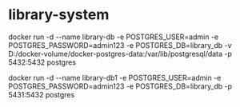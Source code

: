 # library-system




docker run -d   --name library-db   -e POSTGRES_USER=admin   -e POSTGRES_PASSWORD=admin123   -e POSTGRES_DB=library_db   -v D:/docker-volume/docker-postgres-data:/var/lib/postgresql/data   -p 5432:5432   postgres



docker run -d   --name library-db1   -e POSTGRES_USER=admin   -e POSTGRES_PASSWORD=admin123   -e POSTGRES_DB=library_db   -p 5431:5432   postgres
